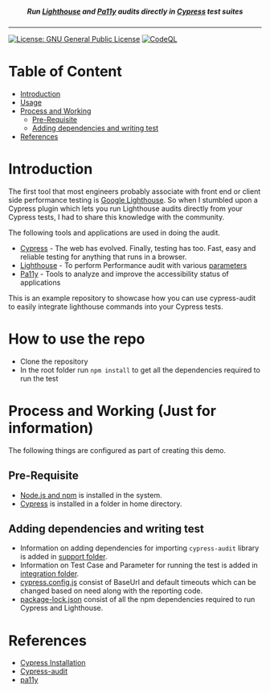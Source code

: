 <h5 align="center">
Run <a href="https://developers.google.com/web/tools/lighthouse">Lighthouse</a> and <a href="https://github.com/pa11y/pa11y">Pa11y</a> audits directly in <a href="https://cypress.io/">Cypress</a> test suites
</h5>

---

[![License: GNU General Public License](https://img.shields.io/badge/License-GNU%20--%20General%20Public%20License-blue)](https://fsf.org/)       [![CodeQL](https://github.com/VipulADSK/GoogleLighthouse/actions/workflows/codeql-analysis.yml/badge.svg)](https://github.com/VipulADSK/GoogleLighthouse/actions/workflows/codeql-analysis.yml)

# Table of Content
- [Introduction](#Lighthouse-Cypress-Integration)
- [Usage](#How-to-use-the-repo)
- [Process and Working](#Process-and-Working-Just-for-information)
  - [Pre-Requisite](#Pre-Requisite)
  - [Adding dependencies and writing test](#Adding-dependencies-and-writing-test)
- [References](#References)

# Introduction

The first tool that most engineers probably associate with front end or client side performance testing is [Google Lighthouse](https://developers.google.com/web/tools/lighthouse). So when I stumbled upon a Cypress plugin which lets you run Lighthouse audits directly from your Cypress tests, I had to share this knowledge with the community.

The following tools and applications are used in doing the audit.

- [Cypress](https://cypress.io/) - The web has evolved. Finally, testing has too. Fast, easy and reliable testing for anything that runs in a browser.
- [Lighthouse](https://developers.google.com/web/tools/lighthouse) - To perform Performance audit with various [parameters](https://web.dev/performance-scoring/)
- [Pa11y](https://pa11y.org/) - Tools to analyze and improve the accessibility status of applications

This is an example repository to showcase how you can use cypress-audit to easily integrate lighthouse commands into your Cypress tests.

# How to use the repo

- Clone the repository
- In the root folder run `npm install` to get all the dependencies required to run the test

# Process and Working (Just for information)

The following things are configured as part of creating this demo.

## Pre-Requisite

- [Node.js and npm](https://nodejs.org/) is installed in the system.
- [Cypress](https://docs.cypress.io/guides/getting-started/installing-cypress) is installed in a folder in home directory.

## Adding dependencies and writing test

- Information on adding dependencies for importing `cypress-audit` library is added in [support folder](./cypress/support).
- Information on Test Case and Parameter for running the test is added in [integration folder](./cypress/e2e/).
- [cypress.config.js](./cypress.config.js) consist of BaseUrl and default timeouts which can be changed based on need along with the reporting code.
- [package-lock.json](./package-lock.json) consist of all the npm dependencies required to run Cypress and Lighthouse.

# References
- [Cypress Installation](https://docs.cypress.io/guides/getting-started/installing-cypress)
- [Cypress-audit](https://github.com/mfrachet/cypress-audit)
- [pa11y](https://pa11y.org/)
